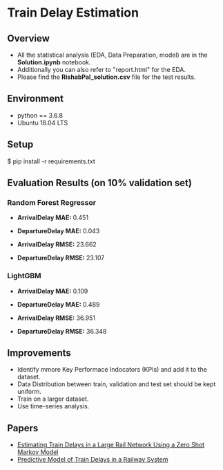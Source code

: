 # Train Delay Estimation

## Overview

* All the statistical analysis (EDA, Data Preparation, model) are in the **Solution.ipynb** notebook.
* Additionally you can also refer to "report.html" for the EDA.
* Please find the **RishabPal_solution.csv** file for the test results. 

## Environment
* python == 3.6.8
* Ubuntu 18.04 LTS

## Setup
$ pip install -r requirements.txt

## Evaluation Results (on 10% validation set)

### Random Forest Regressor
* **ArrivalDelay MAE:** 0.451
* **DepartureDelay MAE:** 0.043

* **ArrivalDelay RMSE:** 23.662
* **DepartureDelay RMSE:** 23.107

### LightGBM

* **ArrivalDelay MAE:** 0.109
* **DepartureDelay MAE:** 0.489

* **ArrivalDelay RMSE:** 36.951
* **DepartureDelay RMSE:** 36.348

## Improvements

* Identify mmore Key Performace Indocators (KPIs) and add it to the dataset.
* Data Distribution between train, validation and test set should be kept uniform. 
* Train on a larger dataset. 
* Use time-series analysis.

## Papers
* [Estimating Train Delays in a Large Rail Network Using a Zero Shot Markov Model](https://ep.liu.se/ecp/069/059/ecp19069059.pdf)
* [Predictive Model of Train Delays in a Railway System](https://arxiv.org/pdf/1806.02825.pdf)
